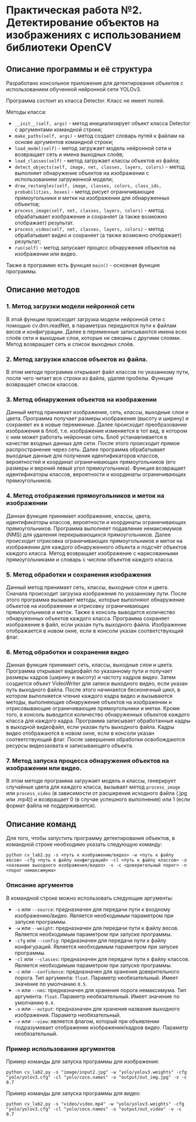 # Практическая работа №2. Детектирование объектов на изображениях с использованием библиотеки OpenCV

## Описание программы и её структура

Разработано консольное приложение для детектирования объектов с использованием обученной нейронной сети YOLOv3.

Программа состоит из класса Detector. Класс не имеет полей.

Методы класса:
- ```__init__(self, args)``` - метод инициализирует объект класса Detector с аргументами командной строки;
- ```make_paths(self, args)``` - метод создает словарь путей к файлам на основе аргументов командной строки;
- ```load_model(self)``` - метод загружает модель нейронной сети и возвращает сеть и имена выходных слоёв;
- ```load_classes(self)``` - метод загружает классы объектов из файла;
- ```detect_objects(self, image, net, classes, layers, colors)``` - метод выполняет обнаружение объектов на изображении с использованием загруженной модели;
- ```draw_rectangles(self, image, classes, colors, class_ids, probabilities, boxes)``` - метод рисует ограничивающие прямоугольники и метки на изображении для обнаруженных объектов;
- ```process_image(self, net, classes, layers, colors)``` - метод обрабатывает изображение и сохраняет (а также возможно отображает) результат.
- ```process_video(self, net, classes, layers, colors)``` - метод обрабатывает видео и сохраняет (а также возможно отображает) результат;
- ```run(self)``` - метод запускает процесс обнаружения объектов на изображении или видео.

Также в программе есть функция ```main()``` - основная функция программы.

## Описание методов
### 1. Метод загрузки модели нейронной сети
В этой функции происходит загрузка модели нейронной сети с помощью cv.dnn.readNet, в параметрах передаются пути к файлам весов и конфигурации. Далее в переменные записываются имена всех слоёв сети и выходные слои, которые не связаны с другими слоями. Метод возвращает сеть и список выходных слоёв.

### 2. Метод загрузки классов объектов из файла.
В этом методе программа открывает файл классов по указанному пути, после чего читает все строки из файла, удаляя пробелы. Функция возвращает список классов.

### 3. Метод обнаружения объектов на изображении
Данный метод принимает изображение, сеть, классы, выходные слои и цвета. Программа получает размеры изображения (высоту и ширину) и сохраняет их в новые переменные. Далее происходит преобразование изображения в блоб, т.е. изображение изменяется в тот вид, в котором с ним может работать нейронная сеть. Блоб устанавливается в качестве входных данных для сети. После этого происходит прямое распространение через сеть. Далее программа обрабатывает выходные данные для получения идентификаторов классов, вероятностей и координат ограничивающих прямоугольников (его размеры и верхний левый угол прямоугольника). Функция возвращает идентификаторы классов, вероятности и координаты ограничивающих прямоугольников.

### 4. Метод отображения прямоугольников и меток на изображении
Данная функция принимает изображение, классы, цвета, идентификаторы классов, вероятности и координаты ограничивающих прямоугольников. Программа выполняет подавление немаксимумов (NMS) для удаления перекрывающихся прямоугольников. Далее происходит отрисовка ограничивающих прямоугольников и меток на изображении для каждого обнаруженного объекта и подсчёт объектов каждого класса. Метод возвращает изображение с нарисованными прямоугольниками и словарь с числом объектов каждого класса.

### 5. Метод обработки и сохранения изображения
Данный метод принимает сеть, классы, выходные слои и цвета. Сначала происходит загрузка изображения по указанному пути. После этого программа вызывает методы, которые выполняют обнаружение объектов на изображении и отрисовку ограничивающих прямоугольников и меток. Также в консоль выводится количество обнаруженных объектов каждого класса. Программа сохраняет изображение в файл, если указан путь выходного файла. Изображение отображается в новом окне, если в консоли указан соответствующий флаг.

### 6. Метод обработки и сохранения видео
Данная функция принимает сеть, классы, выходные слои и цвета. Программа открывает видеофайл по указанному пути и получает размеры кадров (ширину и высоту) и частоту кадров видео. Затем создается объект VideoWriter для записи выходного видео, если указан путь выходного файла. После этого начинается бесконечный цикл, в котором выполняется чтение каждого кадра видео и вызываются методы, выполняющие обнаружение объектов на изображении и отрисовывающие ограничивающие прямоугольники и метки. Кроме того, в консоль выводится количество обнаруженных объектов каждого класса для каждого кадра. Программа записывает обработанные кадры в выходной видеофайл, если указан путь выходного файла. Кадры видео отображаются в новом окне, если в консоли указан соответствующий флаг. После завершения обработки освобождаются ресурсы видеозахвата и записывающего объекта.

### 7. Метод запуска процесса обнаружения объектов на изображении или видео.
В этом методе программа загружает модель и классы, генерирует случайные цвета для каждого класса, вызывает метод ```process_image``` или ```process_video``` (в зависимости от расширения исходного файла (.jpg или .mp4)) и возвращает 0 (в случае успешного выполнения) или 1 (если формат файла не поддерживается).

## Описание команд
Для того, чтобы запустить программу детектирования объектов, в командной строке необходимо указать следующую команду:
```
python cv_lab2.py -s <путь к изображению/видео> -w <путь к файлу весов> -cfg <путь к файлу конфигураций> -cl <путь к файлу классов> -o <название выходного изображения/видео> -v -c <доверительный порог> -n <порог немаксимума>
```

### Описание аргументов
В командной строке можно использовать следующие аргументы:

- `-s` или `--source`: предназначен для передачи пути к входному изображению/видео. Является необходимым параметром при запуске программы.
- `-w` или `--weight`: предназначен для передачи пути к файлу весов. Является необходимым параметром при запуске программы.
- `-cfg` или `--config`: предназначен для передачи пути к файлу конфигураций. Является необходимым параметром при запуске программы.
- `-cl` или `--classes`: предназначен для передачи пути к файлу классов. Является необходимым параметром при запуске программы.
- `-c` или `--confidence`: предназначен для хранения доверительного порога. Тип аргумента: `float`. Параметр необязательный. Имеет значение по умолчанию `0.5`.
- `-n` или `--nms`: предназначен для хранения порога немаксимума. Тип аргумента: `float`. Параметр необязательный. Имеет значение по умолчанию `0.4`.
- `-o` или `--output`: предназначен для хранения названия выходного изображения. Параметр необязательный.
- `-v` или `--view`: является флагом, который при объявлении подразумевает отображение изображения/кадров видео. Параметр необязательный.

### Пример использования аргументов
Пример команды для запуска программы для изображения:

```python cv_lab2.py -s "image/input2.jpg" -w "yolo/yolov3.weights" -cfg "yolo/yolov3.cfg" -cl "yolo/coco.names" -o "output/out_img.jpg" -v -c 0.7```

Пример команды для запуска программы для видео:

```python cv_lab2.py -s "video/video.mp4" -w "yolo/yolov3.weights" -cfg "yolo/yolov3.cfg" -cl "yolo/coco.names" -o "output/out_video" -v -c 0.7```
